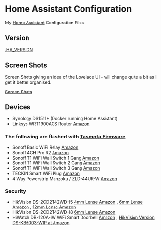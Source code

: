 # Home Assistant Configuration

My [Home Assistant](https://home-assistant.io/) Configuration Files

## Version

[.HA_VERSION](https://github.com/wills106/homeassistant-config/blob/master/.HA_VERSION)

## Screen Shots

Screen Shots giving an idea of the Lovelace UI - will change quite a bit as I get it better organised.

[Screen Shots](https://github.com/wills106/homeassistant-config/blob/master/screenshots/README.md)

## Devices

- Synology DS1511+ (Docker running Home Assistant)
- Linksys WRT1900ACS Router [Amazon](https://amzn.to/2AiKSWz)

### The following are flashed with [Tasmota Firmware](https://github.com/arendst/Sonoff-Tasmota)

- Sonoff Basic WiFi Relay [Amazon](https://amzn.to/2KuhDVp)
- Sonoff 4CH Pro R2 [Amazon](https://amzn.to/2AgIaRm)
- Sonoff T1 WiFi Wall Switch 1 Gang [Amazon](https://amzn.to/2DMiMXp)
- Sonoff T1 WiFi Wall Switch 2 Gang [Amazon](https://amzn.to/2P2FLz5)
- Sonoff T1 WiFi Wall Switch 3 Gang [Amazon](https://amzn.to/2R7Tqa5)
- TECKIN Smart WiFi Plug [Amazon](https://amzn.to/2P0EBEk)
- 4 Way Powerstrip Manzoku / ZLD-44UK-W [Amazon](https://amzn.to/2KuYbIg)



### Security

- HikVision DS-2CD2T42WD-I5 [4mm Lense Amazon](https://amzn.to/2DIuUIL) , [6mm Lense Amazon](https://amzn.to/2AkqB2W) , [12mm Lense Amazon](https://amzn.to/2RhGKh6) 
- HikVision DS-2CD2T42WD-I8 [6mm Lense Amazon](https://amzn.to/2Kugxcf)
- HiWatch DB-120A-IW WiFi Smart Doorbell [Amazon](https://amzn.to/2Rcsnur) , [HikVision Version DS-KB6003-WIP at Amazon](https://amzn.to/2P2dkkQ)
